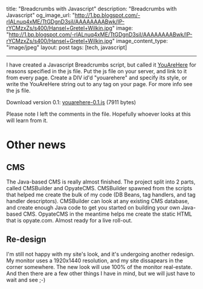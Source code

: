 title: "Breadcrumbs with Javascript"
description: "Breadcrumbs with Javascript"
og_image_url: "http://1.bp.blogspot.com/-rIALnuq4xME/TtGDgnD3siI/AAAAAAAABwk/IP-rYCMzxZs/s400/Hansel+Gretel+Wilkin.jpg"
image: "http://1.bp.blogspot.com/-rIALnuq4xME/TtGDgnD3siI/AAAAAAAABwk/IP-rYCMzxZs/s400/Hansel+Gretel+Wilkin.jpg"
image_content_type: "image/jpeg"
layout: post
tags: [tech, javascript]

---

I have created a Javascript Breadcrumbs script, but called it [YouAreHere](/projects/breadcrumbs) for reasons specified in the js file. Put the js file on your server, and link to it from every page. Create a DIV id'd "youarehere" and specify its style, or write the YouAreHere string out to any tag on your page. For more info see the js file.

Download version 0.1: [youarehere-0.1.js](/projects/breadcrumbs/youarehere-0.1.js) (7911 bytes)

Please note I left the comments in the file. Hopefully whoever looks at this will learn from it.

# Other news

## CMS

The Java-based CMS is really almost finished. The project split into 2 parts, called CMSBuilder and OpyateCMS. CMSBuilder spawned from the scripts that helped me create the bulk of my code (DB Beans, tag handlers, and tag handler descriptors). CMSBuilder can look at any existing CMS database, and create enough Java code to get you started on building your own Java-based CMS. OpyateCMS in the meantime helps me create the static HTML that is opyate.com. Almost ready for a live roll-out.

## Re-design

I'm still not happy with my site's look, and it's undergoing another redesign. My monitor uses a 1920x1440 resolution, and my site dissapears in the corner somewhere. The new look will use 100% of the monitor real-estate. And then there are a few other things I have in mind, but we will just have to wait and see ;-)
